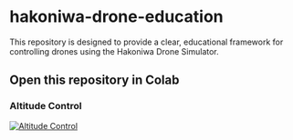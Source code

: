 # hakoniwa-drone-education
This repository is designed to provide a clear, educational framework for controlling drones using the Hakoniwa Drone Simulator.

## Open this repository in Colab

### Altitude Control
[![Altitude Control](https://colab.research.google.com/assets/colab-badge.svg)](https://github.com/toppers/hakoniwa-drone-education/blob/main/colab/alt_control.ipynb)

